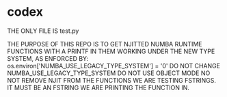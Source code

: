 # codex

THE ONLY FILE IS test.py

THE PURPOSE OF THIS REPO IS TO GET NJITTED NUMBA RUNTIME FUNCTIONS WITH A PRINTF IN THEM WORKING UNDER THE NEW TYPE SYSTEM, AS ENFORCED BY:
os.environ['NUMBA_USE_LEGACY_TYPE_SYSTEM'] = '0'
DO NOT CHANGE NUMBA_USE_LEGACY_TYPE_SYSTEM
DO NOT USE OBJECT MODE
NO NOT REMOVE NJIT FROM THE FUNCTIONS
WE ARE TESTING FSTRINGS.  IT MUST BE AN FSTRING WE ARE PRINTING THE FUNCTION IN.
